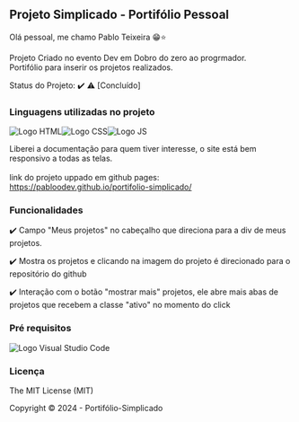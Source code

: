 ## Projeto Simplicado - Portifólio Pessoal
Olá pessoal, me chamo Pablo Teixeira 😁⭐

<p align="justify"> Projeto Criado no evento Dev em Dobro do zero ao progrmador.<br>Portifólio para inserir os projetos realizados. </p>

Status do Projeto: ✔️ ⚠️ [Concluído]

<h3>Linguagens utilizadas no projeto</h3>

<img src='https://img.shields.io/badge/HTML5-E34F26?style=for-the-badge&logo=html5&logoColor=white' alt='Logo HTML'></img><img src='https://img.shields.io/badge/CSS3-1572B6?style=for-the-badge&logo=css3&logoColor=white' alt='Logo CSS'></img><img src='https://img.shields.io/badge/JavaScript-323330?style=for-the-badge&logo=javascript&logoColor=F7DF1E' alt='Logo JS'></img>

Liberei a documentação para quem tiver interesse, o site está bem responsivo a todas as telas.
<br><br>
link do projeto uppado em github pages: https://pabloodev.github.io/portifolio-simplicado/



<h3>Funcionalidades</h3>

✔️ Campo "Meus projetos" no cabeçalho que direciona para a div de meus projetos.

✔️ Mostra os projetos e clicando na imagem do projeto é direcionado para o repositório do github

✔️ Interação com o botão "mostrar mais" projetos, ele abre mais abas de projetos que recebem a classe "ativo" no momento do click

<h3>Pré requisitos</h3>

<img src='https://img.shields.io/badge/Visual_Studio_Code-0078D4?style=for-the-badge&logo=visual%20studio%20code&logoColor=white' alt='Logo Visual Studio Code'></img>

<h3>Licença</h3>

The MIT License (MIT)

Copyright ©️ 2024 - Portifólio-Simplicado
